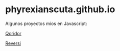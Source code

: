 # phyrexianscuta.github.io

Algunos proyectos míos en Javascript:

<a href="https://phyrexianscuta.github.io/Qoridor/index.html">Qoridor</a>

<a href="https://phyrexianscuta.github.io/Reversi/index.html">Reversi</a>
